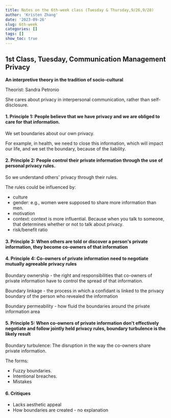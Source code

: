 ```yaml
---
title: Notes on the 6th-week class (Tuesday & Thursday,9/26,9/28)
author: 'Kristen Zhang'
date: '2023-09-26'
slug: 6th-week
categories: []
tags: []
show_toc: true
---
```


## 1st Class, Tuesday, Communication Management Privacy 

**An interpretive theory in the tradition of socio-cultural**

Theorist: Sandra Petronio

She cares about privacy in interpersonal communication, rather than self-disclosure.

#### 1. Principle 1: People believe that we have privacy and we are obliged to care for that information.

We set boundaries about our own privacy.

For example, in health, we need to close this information, which will impact our life, and we set the boundary, because of the liability.

#### 2. Principle 2: People control their private information through the use of personal privacy rules.

So we understand others' privacy through their rules.

The rules could be influenced by:

- culture
- gender: e.g., women were supposed to share more information than men.
- motivation
- context: context is more influential. Because when you talk to someone, that determines whether or not to talk about privacy.
- risk/benefit ratio

#### 3. Principle 3: When others are told or discover a person's private information, they become co-owners of that information

#### 4. Principle 4: Co-owners of private information need to negotiate mutually agreeable privacy rules

Boundary ownership - the right and responsibilities that co-owners of private information have to control the spread of that information.

Boundary linkage - the process in which a confidant is linked to the privacy boundary of the person who revealed the information

Boundary permeability - how fluid the boundaries around the private information area

#### 5. Principle 5: When co-owners of private information don't effectively negotiate and follow jointly held privacy rules, boundary turbulence is the likely result

Boundary turbulence: The disruption in the way the co-owners share private information.

The forms:

- Fuzzy boundaries.
- Intentional breaches.
- Mistakes

#### 6. Critiques

- Lacks aesthetic appeal
- How boundaries are created - no explanation



